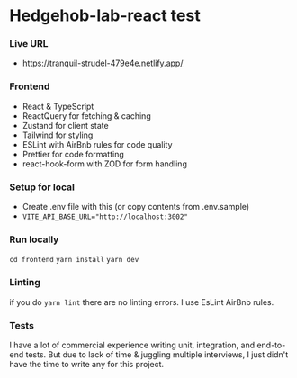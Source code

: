 # Hedgehob-lab-react test

### Live URL
- https://tranquil-strudel-479e4e.netlify.app/

### Frontend
-   React & TypeScript
-   ReactQuery for fetching & caching
-   Zustand for client state
-   Tailwind for styling
-   ESLint with AirBnb rules for code quality
-   Prettier for code formatting
-   react-hook-form with ZOD for form handling

### Setup for local
-   Create .env file with this (or copy contents from .env.sample)
-   `VITE_API_BASE_URL="http://localhost:3002"`

### Run locally
`cd frontend`
`yarn install`
`yarn dev`

### Linting
if you do `yarn lint` there are no linting errors. I use EsLint AirBnb rules.

### Tests
I have a lot of commercial experience writing unit, integration, and end-to-end tests. But due to lack of time & juggling multiple interviews, I just didn't have the time to write any for this project.
